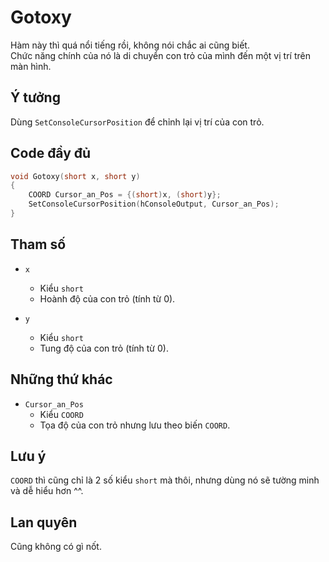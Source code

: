 # **Gotoxy**

Hàm này thì quá nổi tiếng rồi, không nói chắc ai cũng biết.  
Chức năng chính của nó là di chuyển con trỏ của mình đến một vị trí trên màn hình.

## Ý tưởng

Dùng `SetConsoleCursorPosition` để chỉnh lại vị trí của con trỏ.

## Code đầy đủ

```cpp
void Gotoxy(short x, short y)
{
    COORD Cursor_an_Pos = {(short)x, (short)y};
    SetConsoleCursorPosition(hConsoleOutput, Cursor_an_Pos);
}
```

## Tham số

- `x`
  - Kiểu `short`
  - Hoành độ của con trỏ (tính từ 0).

- `y`
  - Kiểu `short`
  - Tung độ của con trỏ (tính từ 0).

## Những thứ khác

- `Cursor_an_Pos`
  - Kiểu `COORD`
  - Tọa độ của con trỏ nhưng lưu theo biến `COORD`.

## Lưu ý

`COORD` thì cũng chỉ là 2 số kiểu `short` mà thôi, nhưng dùng nó sẽ tường minh và dễ hiểu hơn ^^.

## Lan quyên

Cũng không có gì nốt.
